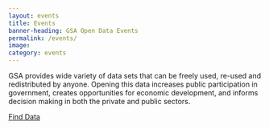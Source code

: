 ```yaml
---
layout: events
title: Events
banner-heading: GSA Open Data Events
permalink: /events/
image:
category: events
---
```


GSA provides wide variety of data sets that can be freely used, re-used and redistributed by anyone. Opening this data increases public participation in government, creates opportunities for economic development, and informs decision making in both the private and public sectors.

[Find Data](https://catalog.data.gov/organization/gsa-gov)
